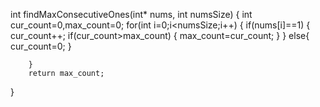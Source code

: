 int findMaxConsecutiveOnes(int* nums, int numsSize)
{
        int cur_count=0,max_count=0;
        for(int i=0;i<numsSize;i++)
        {
            if(nums[i]==1)
            {
                cur_count++;
                if(cur_count>max_count)
                {
                    max_count=cur_count;
                }
            }
            else{
                cur_count=0;
            }
            
        }
        return max_count;
    
}
